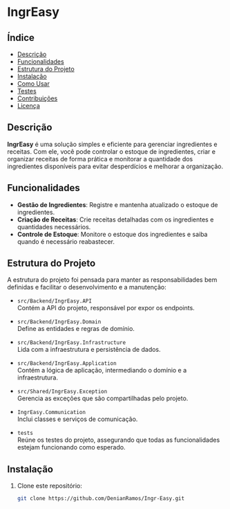 # IngrEasy


## Índice

- [Descrição](#descrição)
- [Funcionalidades](#funcionalidades)
- [Estrutura do Projeto](#estrutura-do-projeto)
- [Instalação](#instalação)
- [Como Usar](#como-usar)
- [Testes](#testes)
- [Contribuições](#contribuições)
- [Licença](#licença)

## Descrição

**IngrEasy** é uma solução simples e eficiente para gerenciar ingredientes e receitas. Com ele, você pode controlar o estoque de ingredientes, criar e organizar receitas de forma prática e monitorar a quantidade dos ingredientes disponíveis para evitar desperdícios e melhorar a organização.

## Funcionalidades

- **Gestão de Ingredientes**: Registre e mantenha atualizado o estoque de ingredientes.
- **Criação de Receitas**: Crie receitas detalhadas com os ingredientes e quantidades necessários.
- **Controle de Estoque**: Monitore o estoque dos ingredientes e saiba quando é necessário reabastecer.

## Estrutura do Projeto

A estrutura do projeto foi pensada para manter as responsabilidades bem definidas e facilitar o desenvolvimento e a manutenção:

- `src/Backend/IngrEasy.API`  
  Contém a API do projeto, responsável por expor os endpoints.

- `src/Backend/IngrEasy.Domain`  
  Define as entidades e regras de domínio.

- `src/Backend/IngrEasy.Infrastructure`  
  Lida com a infraestrutura e persistência de dados.

- `src/Backend/IngrEasy.Application`  
  Contém a lógica de aplicação, intermediando o domínio e a infraestrutura.

- `src/Shared/IngrEasy.Exception`  
  Gerencia as exceções que são compartilhadas pelo projeto.

- `IngrEasy.Communication`  
  Inclui classes e serviços de comunicação.

- `tests`  
  Reúne os testes do projeto, assegurando que todas as funcionalidades estejam funcionando como esperado.

## Instalação

1. Clone este repositório:
   ```bash
   git clone https://github.com/DenianRamos/Ingr-Easy.git

